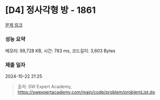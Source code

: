 # [D4] 정사각형 방 - 1861 

[문제 링크](https://swexpertacademy.com/main/code/problem/problemDetail.do?contestProbId=AV5LtJYKDzsDFAXc) 

### 성능 요약

메모리: 99,728 KB, 시간: 783 ms, 코드길이: 3,603 Bytes

### 제출 일자

2024-10-22 21:25



> 출처: SW Expert Academy, https://swexpertacademy.com/main/code/problem/problemList.do